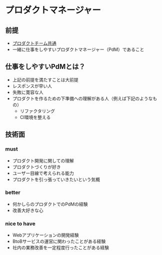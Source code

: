 # プロダクトマネージャー

## 前提

 * [プロダクトチーム共通](/jobs/common.md)
 * 一緒に仕事をしやすいプロダクトマネージャー（PdM）であること

## 仕事をしやすいPdMとは？
- 上記の前提を満たすことは大前提
- レスポンスが早い人
- 失敗に寛容な人
- プロダクトを作るための下準備への理解がある人（例えば下記のようなもの）
    - リファクタリング
    - CI環境を整える

## 技術面
### must
- プロダクト開発に関しての理解
- プロダクトづくりが好き
- ユーザー目線で考えられる能力
- プロダクトを引っ張っていきたいという気概

### better
- 何かしらのプロダクトでのPdMの経験
- 改善大好きな心

### nice to have
- Webアプリケーションの開発経験
- BtoBサービスの運営に関わったことがある経験
- 社内の業務改善を一定程度行ったことがある経験
